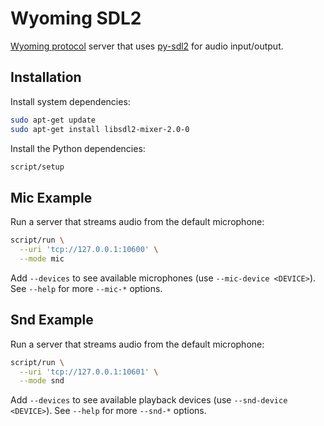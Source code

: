 # Wyoming SDL2

[Wyoming protocol](https://github.com/rhasspy/wyoming) server that uses [py-sdl2](https://github.com/py-sdl/py-sdl2) for audio input/output.

## Installation

Install system dependencies:

``` sh
sudo apt-get update
sudo apt-get install libsdl2-mixer-2.0-0
```

Install the Python dependencies:

``` sh
script/setup
```


## Mic Example

Run a server that streams audio from the default microphone:

``` sh
script/run \
  --uri 'tcp://127.0.0.1:10600' \
  --mode mic
```

Add `--devices` to see available microphones (use `--mic-device <DEVICE>`). See `--help` for more `--mic-*` options.

## Snd Example

Run a server that streams audio from the default microphone:

``` sh
script/run \
  --uri 'tcp://127.0.0.1:10601' \
  --mode snd
```

Add `--devices` to see available playback devices (use `--snd-device <DEVICE>`). See `--help` for more `--snd-*` options.
